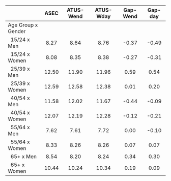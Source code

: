 
|                      |         ASEC |    ATUS-Wend |    ATUS-Wday |     Gap-Wend |      Gap-day |
| -------------------- | :----------: | :----------: | :----------: | :----------: | :----------: |
| Age Group x Gender   |              |              |              |              |              |
| &nbsp;&nbsp;15/24 x Men |         8.27 |         8.64 |         8.76 |        -0.37 |        -0.49 |
| &nbsp;&nbsp;15/24 x Women |         8.08 |         8.35 |         8.38 |        -0.27 |        -0.31 |
| &nbsp;&nbsp;25/39 x Men |        12.50 |        11.90 |        11.96 |         0.59 |         0.54 |
| &nbsp;&nbsp;25/39 x Women |        12.59 |        12.58 |        12.38 |         0.01 |         0.20 |
| &nbsp;&nbsp;40/54 x Men |        11.58 |        12.02 |        11.67 |        -0.44 |        -0.09 |
| &nbsp;&nbsp;40/54 x Women |        12.07 |        12.19 |        12.28 |        -0.12 |        -0.21 |
| &nbsp;&nbsp;55/64 x Men |         7.62 |         7.61 |         7.72 |         0.00 |        -0.10 |
| &nbsp;&nbsp;55/64 x Women |         8.33 |         8.26 |         8.26 |         0.07 |         0.07 |
| &nbsp;&nbsp;65+ x Men |         8.54 |         8.20 |         8.24 |         0.34 |         0.30 |
| &nbsp;&nbsp;65+ x Women |        10.44 |        10.24 |        10.34 |         0.19 |         0.09 |

